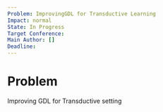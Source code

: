 ```yaml
---
Problem: ImprovingGDL for Transductive Learning
Impact: normal
State: In Progress
Target Conference: 
Main Author: []
Deadline:
---
```



# Problem

Improving GDL for Transductive setting



